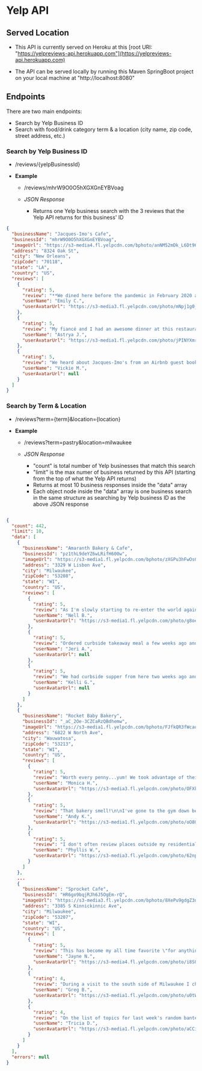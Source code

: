 # Yelp API

## Served Location

- This API is currently served on Heroku at this [root URI: "https://yelpreviews-api.herokuapp.com"](https://yelpreviews-api.herokuapp.com)

- The API can be served locally by running this Maven SpringBoot project on your local machine at "http://localhost:8080"

## Endpoints

There are two main endpoints:

- Search by Yelp Business ID
- Search with food/drink category term & a location (city name, zip code, street address, etc.)

### Search by Yelp Business ID

- /reviews/{yelpBusinessId}

- **Example**
  - /reviews/mhrW9O0O5hXGXGnEYBVoag

  - *JSON Response*

    - Returns one Yelp business search with the 3 reviews that the Yelp API returns for this business' ID

```json
{
  "businessName": "Jacques-Imo's Cafe",
  "businessId": "mhrW9O0O5hXGXGnEYBVoag",
  "imageUrl": "https://s3-media4.fl.yelpcdn.com/bphoto/anNM52mDk_L6Dt96H6OoKQ/o.jpg",
  "address": "8324 Oak St",
  "city": "New Orleans",
  "zipCode": "70118",
  "state": "LA",
  "country": "US",
  "reviews": [
    {
      "rating": 5,
      "review": "**We dined here before the pandemic in February 2020 and I'm just finishing the review now.\n\nJacques-Imo's was recommended to us by a lot of the locals and...",
      "userName": "Emily C.",
      "userAvatarUrl": "https://s3-media3.fl.yelpcdn.com/photo/mNpj1g0_qjgguGh-CnE3uA/o.jpg"
    },
    {
      "rating": 5,
      "review": "My fiancé and I had an awesome dinner at this restaurant! The customer service was great. Our server was friendly & attentive and did a great job of letting...",
      "userName": "Astrya J.",
      "userAvatarUrl": "https://s3-media1.fl.yelpcdn.com/photo/jPINYXmrYLp09geQOTUOjQ/o.jpg"
    },
    {
      "rating": 5,
      "review": "We heard about Jacques-Imo's from an Airbnb guest book. Since COVID-19, we called to make sure they were allowing dine in (they were) and headed right over....",
      "userName": "Vickie M.",
      "userAvatarUrl": null
    }
  ]
}
```

### Search by Term & Location

- /reviews?term={term}&location={location}

- **Example**
  - /reviews?term=pastry&location=milwaukee

  - *JSON Response*

    - "count" is total number of Yelp businesses that match this search
    - "limit" is the max numer of business returned by this API (starting from the top of what the Yelp API returns)
    - Returns at most 10 business responses inside the "data" array
    - Each object node inside the "data" array is one business search in the same structure as searching by Yelp business ID as the above JSON response

```json

{
  "count": 442,
  "limit": 10,
  "data": [
    {
      "businessName": "Amaranth Bakery & Cafe",
      "businessId": "pz1thL9deYZ6wLRifH600w",
      "imageUrl": "https://s3-media1.fl.yelpcdn.com/bphoto/zXGPu3hFwOsGi0AcIPvdsQ/o.jpg",
      "address": "3329 W Lisbon Ave",
      "city": "Milwaukee",
      "zipCode": "53208",
      "state": "WI",
      "country": "US",
      "reviews": [
        {
          "rating": 5,
          "review": "As I'm slowly starting to re-enter the world again, I'm being very picky about where I choose to dine (it just so happens they're across the street from...",
          "userName": "Nell B.",
          "userAvatarUrl": "https://s3-media1.fl.yelpcdn.com/photo/g8oeZpibeXk-16E3IoiILQ/o.jpg"
        },
        {
          "rating": 5,
          "review": "Ordered curbside takeaway meal a few weeks ago and it was phenomenal.   Order was ready at stated time and they brought it to the car.  We live about 15...",
          "userName": "Jeri A.",
          "userAvatarUrl": null
        },
        {
          "rating": 5,
          "review": "We had curbside supper from here two weeks ago and it was fabulous. It was ready on time was packaged beautifully and still hot when we got home. Looking...",
          "userName": "Kelli G.",
          "userAvatarUrl": null
        }
      ]
    },
    {
      "businessName": "Rocket Baby Bakery",
      "businessId": "_aC_2Oe-3CZCaRzQBdhemw",
      "imageUrl": "https://s3-media1.fl.yelpcdn.com/bphoto/FJfkQR3fWcaq1nLHF43DqQ/o.jpg",
      "address": "6822 W North Ave",
      "city": "Wauwatosa",
      "zipCode": "53213",
      "state": "WI",
      "country": "US",
      "reviews": [
        {
          "rating": 5,
          "review": "Worth every penny...yum! We took advantage of their Easter special which was take and bake cinnamon rolls due to COVID-19. I saw the promotion via...",
          "userName": "Monica H.",
          "userAvatarUrl": "https://s3-media3.fl.yelpcdn.com/photo/OFXkSjvTzqubW1g4pwYgQQ/o.jpg"
        },
        {
          "rating": 5,
          "review": "That bakery smell!\n\nI've gone to the gym down below for a few years now and have to say, the armoma that comes thru the concrete is the best worst thing for...",
          "userName": "Andy K.",
          "userAvatarUrl": "https://s3-media1.fl.yelpcdn.com/photo/oO8GkaNLUJCTdRHEUSmp8g/o.jpg"
        },
        {
          "rating": 5,
          "review": "I don't often review places outside my residential community but I must tell you about this little gem. I was invited here for a Corporate holiday event. I...",
          "userName": "Phyllis W.",
          "userAvatarUrl": "https://s3-media3.fl.yelpcdn.com/photo/62npQ-OIBi-5Cum9b3leCw/o.jpg"
        }
      ]
    },
    ...
    {
      "businessName": "Sprocket Cafe",
      "businessId": "HR6go9bqjRJh6J5OgEm-rQ",
      "imageUrl": "https://s3-media3.fl.yelpcdn.com/bphoto/8XePu9gdgZ3npZEbO7-UUw/o.jpg",
      "address": "3385 S Kinnickinnic Ave",
      "city": "Milwaukee",
      "zipCode": "53207",
      "state": "WI",
      "country": "US",
      "reviews": [
        {
          "rating": 5,
          "review": "This has become my all time favorite \"for anything delicious, place!\" The quality of their food goes above and beyond, right down to the packaging! It's all...",
          "userName": "Jayne N.",
          "userAvatarUrl": "https://s3-media4.fl.yelpcdn.com/photo/i8S0XpeMwf-ACWdayP6nPg/o.jpg"
        },
        {
          "rating": 4,
          "review": "During a visit to the south side of Milwaukee I checked my bookmarks for any breakfast places I hadn't been to and O&H was the first one in the list. I...",
          "userName": "Greg B.",
          "userAvatarUrl": "https://s3-media1.fl.yelpcdn.com/photo/u0tWTlJrmEb9hBeY7wxDUg/o.jpg"
        },
        {
          "rating": 4,
          "review": "On the list of topics for last week's random banter with my brother was such burning questions as: when was the last time we encountered such an opinion...",
          "userName": "Tricia D.",
          "userAvatarUrl": "https://s3-media1.fl.yelpcdn.com/photo/aCCigSJNsLOHwEaCAY_cHQ/o.jpg"
        }
      ]
    }
  ],
  "errors": null
}
```
